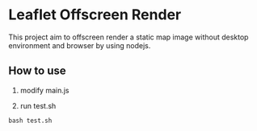 # Leaflet Offscreen Render
This project aim to offscreen render a static map image without desktop environment and browser by using nodejs.

## How to use

1. modify main.js

2. run test.sh
```
bash test.sh
```
